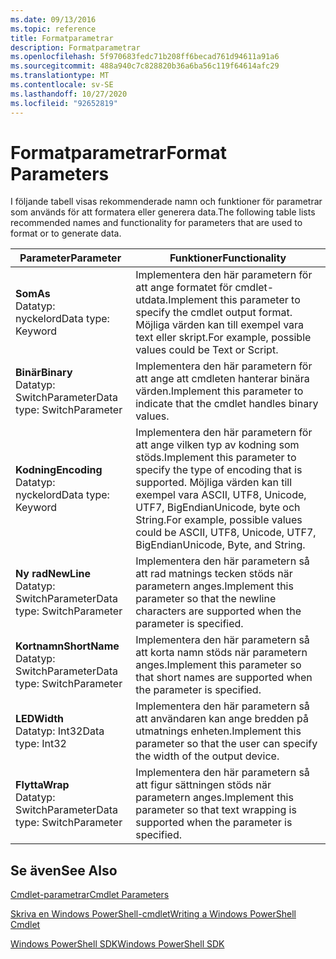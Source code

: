 ```yaml
---
ms.date: 09/13/2016
ms.topic: reference
title: Formatparametrar
description: Formatparametrar
ms.openlocfilehash: 5f970683fedc71b208ff6becad761d94611a91a6
ms.sourcegitcommit: 488a940c7c828820b36a6ba56c119f64614afc29
ms.translationtype: MT
ms.contentlocale: sv-SE
ms.lasthandoff: 10/27/2020
ms.locfileid: "92652819"
---
```

# <a name="format-parameters"></a><span data-ttu-id="b54ae-103">Formatparametrar</span><span class="sxs-lookup"><span data-stu-id="b54ae-103">Format Parameters</span></span>

<span data-ttu-id="b54ae-104">I följande tabell visas rekommenderade namn och funktioner för parametrar som används för att formatera eller generera data.</span><span class="sxs-lookup"><span data-stu-id="b54ae-104">The following table lists recommended names and functionality for parameters that are used to format or to generate data.</span></span>

|<span data-ttu-id="b54ae-105">Parameter</span><span class="sxs-lookup"><span data-stu-id="b54ae-105">Parameter</span></span>|<span data-ttu-id="b54ae-106">Funktioner</span><span class="sxs-lookup"><span data-stu-id="b54ae-106">Functionality</span></span>|
|---|---|
|<span data-ttu-id="b54ae-107">**Som**</span><span class="sxs-lookup"><span data-stu-id="b54ae-107">**As**</span></span><br><span data-ttu-id="b54ae-108">Datatyp: nyckelord</span><span class="sxs-lookup"><span data-stu-id="b54ae-108">Data type: Keyword</span></span>|<span data-ttu-id="b54ae-109">Implementera den här parametern för att ange formatet för cmdlet-utdata.</span><span class="sxs-lookup"><span data-stu-id="b54ae-109">Implement this parameter to specify the cmdlet output format.</span></span> <span data-ttu-id="b54ae-110">Möjliga värden kan till exempel vara text eller skript.</span><span class="sxs-lookup"><span data-stu-id="b54ae-110">For example, possible values could be Text or Script.</span></span>|
|<span data-ttu-id="b54ae-111">**Binär**</span><span class="sxs-lookup"><span data-stu-id="b54ae-111">**Binary**</span></span><br><span data-ttu-id="b54ae-112">Datatyp: SwitchParameter</span><span class="sxs-lookup"><span data-stu-id="b54ae-112">Data type: SwitchParameter</span></span>|<span data-ttu-id="b54ae-113">Implementera den här parametern för att ange att cmdleten hanterar binära värden.</span><span class="sxs-lookup"><span data-stu-id="b54ae-113">Implement this parameter to indicate that the cmdlet handles binary values.</span></span>|
|<span data-ttu-id="b54ae-114">**Kodning**</span><span class="sxs-lookup"><span data-stu-id="b54ae-114">**Encoding**</span></span><br><span data-ttu-id="b54ae-115">Datatyp: nyckelord</span><span class="sxs-lookup"><span data-stu-id="b54ae-115">Data type: Keyword</span></span>|<span data-ttu-id="b54ae-116">Implementera den här parametern för att ange vilken typ av kodning som stöds.</span><span class="sxs-lookup"><span data-stu-id="b54ae-116">Implement this parameter to specify the type of encoding that is supported.</span></span> <span data-ttu-id="b54ae-117">Möjliga värden kan till exempel vara ASCII, UTF8, Unicode, UTF7, BigEndianUnicode, byte och String.</span><span class="sxs-lookup"><span data-stu-id="b54ae-117">For example, possible values could be ASCII, UTF8, Unicode, UTF7, BigEndianUnicode, Byte, and String.</span></span>|
|<span data-ttu-id="b54ae-118">**Ny rad**</span><span class="sxs-lookup"><span data-stu-id="b54ae-118">**NewLine**</span></span><br><span data-ttu-id="b54ae-119">Datatyp: SwitchParameter</span><span class="sxs-lookup"><span data-stu-id="b54ae-119">Data type: SwitchParameter</span></span>|<span data-ttu-id="b54ae-120">Implementera den här parametern så att rad matnings tecken stöds när parametern anges.</span><span class="sxs-lookup"><span data-stu-id="b54ae-120">Implement this parameter so that the newline characters are supported when the parameter is specified.</span></span>|
|<span data-ttu-id="b54ae-121">**Kortnamn**</span><span class="sxs-lookup"><span data-stu-id="b54ae-121">**ShortName**</span></span><br><span data-ttu-id="b54ae-122">Datatyp: SwitchParameter</span><span class="sxs-lookup"><span data-stu-id="b54ae-122">Data type: SwitchParameter</span></span>|<span data-ttu-id="b54ae-123">Implementera den här parametern så att korta namn stöds när parametern anges.</span><span class="sxs-lookup"><span data-stu-id="b54ae-123">Implement this parameter so that short names are supported when the parameter is specified.</span></span>|
|<span data-ttu-id="b54ae-124">**LED**</span><span class="sxs-lookup"><span data-stu-id="b54ae-124">**Width**</span></span><br><span data-ttu-id="b54ae-125">Datatyp: Int32</span><span class="sxs-lookup"><span data-stu-id="b54ae-125">Data type: Int32</span></span>|<span data-ttu-id="b54ae-126">Implementera den här parametern så att användaren kan ange bredden på utmatnings enheten.</span><span class="sxs-lookup"><span data-stu-id="b54ae-126">Implement this parameter so that the user can specify the width of the output device.</span></span>|
|<span data-ttu-id="b54ae-127">**Flytta**</span><span class="sxs-lookup"><span data-stu-id="b54ae-127">**Wrap**</span></span><br><span data-ttu-id="b54ae-128">Datatyp: SwitchParameter</span><span class="sxs-lookup"><span data-stu-id="b54ae-128">Data type: SwitchParameter</span></span>|<span data-ttu-id="b54ae-129">Implementera den här parametern så att figur sättningen stöds när parametern anges.</span><span class="sxs-lookup"><span data-stu-id="b54ae-129">Implement this parameter so that text wrapping is supported when the parameter is specified.</span></span>|
## <a name="see-also"></a><span data-ttu-id="b54ae-130">Se även</span><span class="sxs-lookup"><span data-stu-id="b54ae-130">See Also</span></span>

[<span data-ttu-id="b54ae-131">Cmdlet-parametrar</span><span class="sxs-lookup"><span data-stu-id="b54ae-131">Cmdlet Parameters</span></span>](./cmdlet-parameters.md)

[<span data-ttu-id="b54ae-132">Skriva en Windows PowerShell-cmdlet</span><span class="sxs-lookup"><span data-stu-id="b54ae-132">Writing a Windows PowerShell Cmdlet</span></span>](./writing-a-windows-powershell-cmdlet.md)

[<span data-ttu-id="b54ae-133">Windows PowerShell SDK</span><span class="sxs-lookup"><span data-stu-id="b54ae-133">Windows PowerShell SDK</span></span>](../windows-powershell-reference.md)
